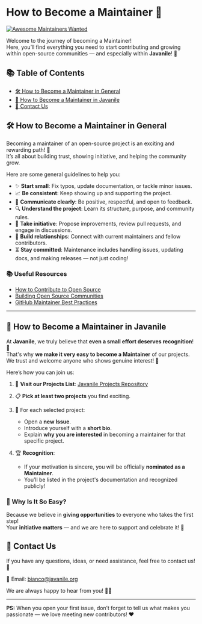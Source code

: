 # How to Become a Maintainer 🚀

[![Awesome Maintainers Wanted](https://img.shields.io/badge/maintainers-wanted-blue.svg)](#)

Welcome to the journey of becoming a Maintainer!  
Here, you’ll find everything you need to start contributing and growing within open-source communities — and especially within **Javanile**! 🌟

## 📚 Table of Contents

- [🛠️ How to Become a Maintainer in General](#️-how-to-become-a-maintainer-in-general)
- [🌟 How to Become a Maintainer in Javanile](#-how-to-become-a-maintainer-in-javanile)
- [📩 Contact Us](#-contact-us)

## 🛠️ How to Become a Maintainer in General

Becoming a maintainer of an open-source project is an exciting and rewarding path! 🎯  
It’s all about building trust, showing initiative, and helping the community grow.

Here are some general guidelines to help you:

- ✨ **Start small**: Fix typos, update documentation, or tackle minor issues.
- 📈 **Be consistent**: Keep showing up and supporting the project.
- 💬 **Communicate clearly**: Be positive, respectful, and open to feedback.
- 🔍 **Understand the project**: Learn its structure, purpose, and community rules.
- 🧠 **Take initiative**: Propose improvements, review pull requests, and engage in discussions.
- 🤝 **Build relationships**: Connect with current maintainers and fellow contributors.
- ⏳ **Stay committed**: Maintenance includes handling issues, updating docs, and making releases — not just coding!

### 📚 Useful Resources

- [How to Contribute to Open Source](https://opensource.guide/how-to-contribute/)
- [Building Open Source Communities](https://opensource.guide/building-community/)
- [GitHub Maintainer Best Practices](https://opensource.guide/best-practices/)

---

## 🌟 How to Become a Maintainer in Javanile

At **Javanile**, we truly believe that **even a small effort deserves recognition**! 🎉  
That's why **we make it very easy to become a Maintainer** of our projects.  
We trust and welcome anyone who shows genuine interest! 🤗

Here’s how you can join us:

1. 🔎 **Visit our Projects List**: [Javanile Projects Repository](https://github.com/javanile/github-traffic)  

2. 📋 **Pick at least two projects** you find exciting.

3. 📝 For each selected project:
   - Open a **new Issue**.
   - Introduce yourself with a **short bio**.
   - Explain **why you are interested** in becoming a maintainer for that specific project.

4. 🏆 **Recognition**:
   - If your motivation is sincere, you will be officially **nominated as a Maintainer**.
   - You’ll be listed in the project's documentation and recognized publicly!

### 🎯 Why Is It So Easy?

Because we believe in **giving opportunities** to everyone who takes the first step!  
Your **initiative matters** — and we are here to support and celebrate it! 🙌

## 📩 Contact Us

If you have any questions, ideas, or need assistance, feel free to contact us! 💬  

📧 Email: [bianco@javanile.org](mailto:bianco@javanile.org)

We are always happy to hear from you! 🚀✨

---

**PS:** When you open your first issue, don’t forget to tell us what makes you passionate — we love meeting new contributors! ❤️
